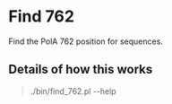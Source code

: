 # Find 762
Find the PolA 762 position for sequences.

## Details of how this works

> ./bin/find_762.pl --help
